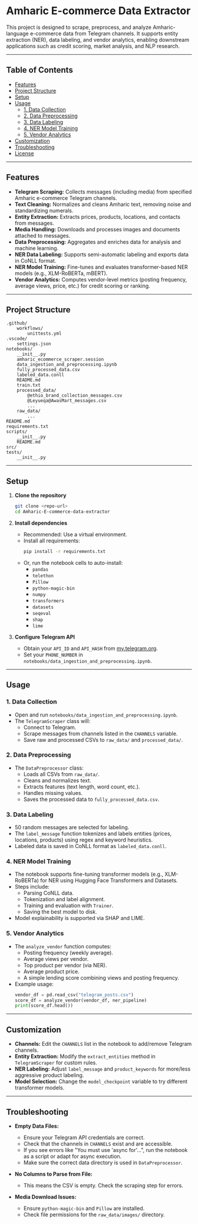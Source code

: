 # Amharic E-commerce Data Extractor

This project is designed to scrape, preprocess, and analyze Amharic-language e-commerce data from Telegram channels. It supports entity extraction (NER), data labeling, and vendor analytics, enabling downstream applications such as credit scoring, market analysis, and NLP research.

---

## Table of Contents

- [Features](#features)
- [Project Structure](#project-structure)
- [Setup](#setup)
- [Usage](#usage)
  - [1. Data Collection](#1-data-collection)
  - [2. Data Preprocessing](#2-data-preprocessing)
  - [3. Data Labeling](#3-data-labeling)
  - [4. NER Model Training](#4-ner-model-training)
  - [5. Vendor Analytics](#5-vendor-analytics)
- [Customization](#customization)
- [Troubleshooting](#troubleshooting)
- [License](#license)

---

## Features

- **Telegram Scraping:** Collects messages (including media) from specified Amharic e-commerce Telegram channels.
- **Text Cleaning:** Normalizes and cleans Amharic text, removing noise and standardizing numerals.
- **Entity Extraction:** Extracts prices, products, locations, and contacts from messages.
- **Media Handling:** Downloads and processes images and documents attached to messages.
- **Data Preprocessing:** Aggregates and enriches data for analysis and machine learning.
- **NER Data Labeling:** Supports semi-automatic labeling and exports data in CoNLL format.
- **NER Model Training:** Fine-tunes and evaluates transformer-based NER models (e.g., XLM-RoBERTa, mBERT).
- **Vendor Analytics:** Computes vendor-level metrics (posting frequency, average views, price, etc.) for credit scoring or ranking.

---

## Project Structure

```
.github/
    workflows/
        unittests.yml
.vscode/
    settings.json
notebooks/
    __init__.py
    amharic_ecommerce_scraper.session
    data_ingestion_and_preprocessing.ipynb
    fully_processed_data.csv
    labeled_data.conll
    README.md
    train.txt
    processed_data/
        @ethio_brand_collection_messages.csv
        @Leyueqa@AwasMart_messages.csv
        ...
    raw_data/
        ...
README.md
requirements.txt
scripts/
    __init__.py
    README.md
src/
tests/
    __init__.py
```

---

## Setup

1. **Clone the repository**
    ```sh
    git clone <repo-url>
    cd Amharic-E-commerce-data-extractor
    ```

2. **Install dependencies**
    - Recommended: Use a virtual environment.
    - Install all requirements:
      ```sh
      pip install -r requirements.txt
      ```
    - Or, run the notebook cells to auto-install:
      - `pandas`
      - `telethon`
      - `Pillow`
      - `python-magic-bin`
      - `numpy`
      - `transformers`
      - `datasets`
      - `seqeval`
      - `shap`
      - `lime`

3. **Configure Telegram API**
    - Obtain your `API_ID` and `API_HASH` from [my.telegram.org](https://my.telegram.org).
    - Set your `PHONE_NUMBER` in `notebooks/data_ingestion_and_preprocessing.ipynb`.

---

## Usage

### 1. Data Collection

- Open and run `notebooks/data_ingestion_and_preprocessing.ipynb`.
- The `TelegramScraper` class will:
  - Connect to Telegram.
  - Scrape messages from channels listed in the `CHANNELS` variable.
  - Save raw and processed CSVs to `raw_data/` and `processed_data/`.

### 2. Data Preprocessing

- The `DataPreprocessor` class:
  - Loads all CSVs from `raw_data/`.
  - Cleans and normalizes text.
  - Extracts features (text length, word count, etc.).
  - Handles missing values.
  - Saves the processed data to `fully_processed_data.csv`.

### 3. Data Labeling

- 50 random messages are selected for labeling.
- The `label_message` function tokenizes and labels entities (prices, locations, products) using regex and keyword heuristics.
- Labeled data is saved in CoNLL format as `labeled_data.conll`.

### 4. NER Model Training

- The notebook supports fine-tuning transformer models (e.g., XLM-RoBERTa) for NER using Hugging Face Transformers and Datasets.
- Steps include:
  - Parsing CoNLL data.
  - Tokenization and label alignment.
  - Training and evaluation with `Trainer`.
  - Saving the best model to disk.
- Model explainability is supported via SHAP and LIME.

### 5. Vendor Analytics

- The `analyze_vendor` function computes:
  - Posting frequency (weekly average).
  - Average views per vendor.
  - Top product per vendor (via NER).
  - Average product price.
  - A simple lending score combining views and posting frequency.
- Example usage:
    ```python
    vendor_df = pd.read_csv("telegram_posts.csv")
    score_df = analyze_vendor(vendor_df, ner_pipeline)
    print(score_df.head())
    ```

---

## Customization

- **Channels:** Edit the `CHANNELS` list in the notebook to add/remove Telegram channels.
- **Entity Extraction:** Modify the `extract_entities` method in `TelegramScraper` for custom rules.
- **NER Labeling:** Adjust `label_message` and `product_keywords` for more/less aggressive product labeling.
- **Model Selection:** Change the `model_checkpoint` variable to try different transformer models.

---

## Troubleshooting

- **Empty Data Files:**  
  - Ensure your Telegram API credentials are correct.
  - Check that the channels in `CHANNELS` exist and are accessible.
  - If you see errors like "You must use 'async for'...", run the notebook as a script or adapt for async execution.
  - Make sure the correct data directory is used in `DataPreprocessor`.

- **No Columns to Parse from File:**  
  - This means the CSV is empty. Check the scraping step for errors.

- **Media Download Issues:**  
  - Ensure `python-magic-bin` and `Pillow` are installed.
  - Check file permissions for the `raw_data/images/` directory.

